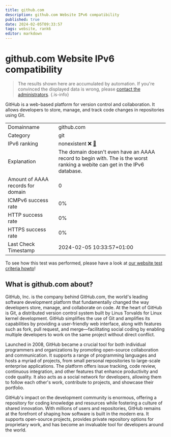 ```yaml
---
title: github.com
description: github.com Website IPv6 compatibility
published: true
date: 2024-02-05T09:33:57
tags: website, rank6
editor: markdown
---
```


# github.com Website IPv6 compatibility

> The results shown here are accumulated by automation. If you're convinced the displayed data is wrong, please [contact the administrators](/howto/chat). 
{.is-info}

GitHub is a web-based platform for version control and collaboration. It allows developers to store, manage, and track code changes in repositories using Git.


|   |   |
| - | - |
| Domainname | github.com
| Category | git |
| IPv6 ranking | nonexistent :x: [🔗](/howto/ranking) |
| Explanation | The domain doesn't even have an AAAA record to begin with. The is the worst ranking a webite can get in the IPv6 database. |
| Amount of AAAA records for domain | 0 |
| ICMPv6 success rate | 0%|
| HTTP success rate | 0% |
| HTTPS success rate | 0% |
| Last Check Timestamp | 2024-02-05 10:33:57+01:00 |

To see how this test was performed, please have a look at [our website test criteria howto](/howto/testcriteria/website)!


## What is github.com about?
GitHub, Inc. is the company behind GitHub.com, the world's leading software development platform that fundamentally changed the way developers store, manage, and collaborate on code. At the heart of GitHub is Git, a distributed version control system built by Linus Torvalds for Linux kernel development. GitHub simplifies the use of Git and amplifies its capabilities by providing a user-friendly web interface, along with features such as fork, pull request, and merge—facilitating social coding by enabling multiple developers to work on the same project without direct conflict.

Launched in 2008, GitHub became a crucial tool for both individual programmers and organizations by promoting open-source collaboration and communication. It supports a range of programming languages and hosts a myriad of projects, from small personal repositories to large-scale enterprise applications. The platform offers issue tracking, code review, continuous integration, and other features that enhance productivity and code quality. It also acts as a social network for developers, allowing them to follow each other's work, contribute to projects, and showcase their portfolio.

GitHub's impact on the development community is enormous, offering a repository for coding knowledge and resources while fostering a culture of shared innovation. With millions of users and repositories, GitHub remains at the forefront of shaping how software is built in the modern era. It supports open-source projects, provides private repository options for proprietary work, and has become an invaluable tool for developers around the world.


